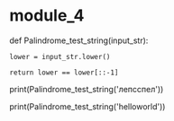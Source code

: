 # module_4
def Palindrome_test_string(input_str):

    lower = input_str.lower()

    return lower == lower[::-1]



print(Palindrome_test_string('лепсспел'))

print(Palindrome_test_string('helloworld'))
